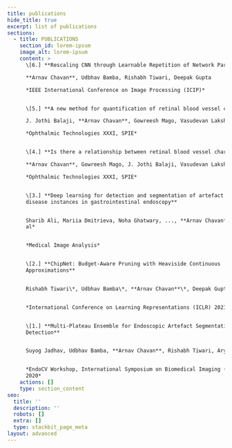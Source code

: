 ```yaml
---
title: publications
hide_title: true
excerpt: list of publications
sections:
  - title: PUBLICATIONS
    section_id: lorem-ipsum
    image_alt: lorem-ipsum
    content: >
      \[6.] **Rescaling CNN through Learnable Repetition of Network Parameters**  

      **Arnav Chavan**, Udbhav Bamba, Rishabh Tiwari, Deepak Gupta  

      *IEEE International Conference on Image Processing (ICIP)*  


      \[5.] **A new method for quantification of retinal blood vessel characteristics**  

      J. Jothi Balaji, **Arnav Chavan**, Gowreesh Mago, Vasudevan Lakshminarayanan  

      *Ophthalmic Technologies XXXI, SPIE*  


      \[4.] **Is there a relationship between retinal blood vessel characteristics and ametropia?**  

      **Arnav Chavan**, Gowreesh Mago, J. Jothi Balaji, Vasudevan Lakshminarayanan  

      *Ophthalmic Technologies XXXI, SPIE*  


      \[3.] **Deep learning for detection and segmentation of artefact and
      disease instances in gastrointestinal endoscopy**


      Sharib Ali, Mariia Dmitrieva, Noha Ghatwary, ..., **Arnav Chavan**  *Et
      al*


      *Medical Image Analysis*


      \[2.] **ChipNet: Budget-Aware Pruning with Heaviside Continuous
      Approximations**


      Rishabh Tiwari\*, Udbhav Bamba\*, **Arnav Chavan**\*, Deepak Gupta\*


      *International Conference on Learning Representations (ICLR) 2021*


      \[1.] **Multi-Plateau Ensemble for Endoscopic Artefact Segmentation and
      Detection**


      Suyog Jadhav, Udbhav Bamba, **Arnav Chavan**, Rishabh Tiwari, Aryan Raj


      *EndoCV Workshop, International Symposium on Biomedical Imaging (ISBI)
      2020*
    actions: []
    type: section_content
seo:
  title: ''
  description: ''
  robots: []
  extra: []
  type: stackbit_page_meta
layout: advanced
---
```

